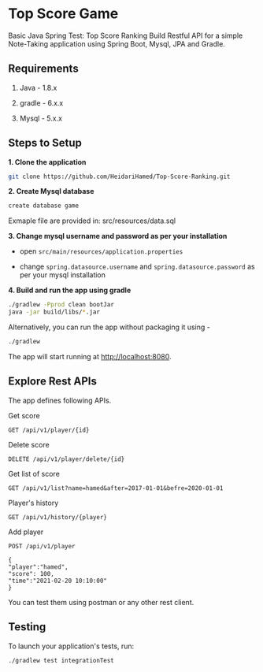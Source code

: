 # Top Score Game

Basic Java Spring Test: Top Score Ranking
Build Restful API for a simple Note-Taking application using Spring Boot, Mysql, JPA and Gradle.

## Requirements

1. Java - 1.8.x

2. gradle - 6.x.x

3. Mysql - 5.x.x

## Steps to Setup

**1. Clone the application**

```bash
git clone https://github.com/HeidariHamed/Top-Score-Ranking.git
```

**2. Create Mysql database**
```bash
create database game
```
Exmaple file are provided in: src/resources/data.sql


**3. Change mysql username and password as per your installation**

+ open `src/main/resources/application.properties`

+ change `spring.datasource.username` and `spring.datasource.password` as per your mysql installation

**4. Build and run the app using gradle**

```bash
./gradlew -Pprod clean bootJar
java -jar build/libs/*.jar
```

Alternatively, you can run the app without packaging it using -

```bash
./gradlew
```

The app will start running at <http://localhost:8080>.

## Explore Rest APIs

The app defines following APIs.

Get score

    GET /api/v1/player/{id}
    
Delete score

    DELETE /api/v1/player/delete/{id}
    
Get list of score

    GET /api/v1/list?name=hamed&after=2017-01-01&befre=2020-01-01
    
Player's history
    
    GET /api/v1/history/{player}
    
Add player

    POST /api/v1/player
    
    {
    "player":"hamed",
    "score": 100,
    "time":"2021-02-20 10:10:00"
    }
    

You can test them using postman or any other rest client.


## Testing

To launch your application's tests, run:

    ./gradlew test integrationTest 
    
    
